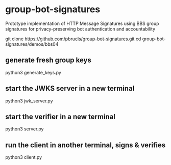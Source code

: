 # group-bot-signatures
Prototype implementation of HTTP Message Signatures using BBS group signatures for privacy-preserving bot authentication and accountability


git clone https://github.com/pbrucls/group-bot-signatures.git
cd group-bot-signatures/demos/bbs04

## generate fresh group keys
python3 generate_keys.py

## start the JWKS server in a new terminal
python3 jwk_server.py

## start the verifier in a new terminal
python3 server.py

## run the client in another terminal, signs & verifies
python3 client.py
